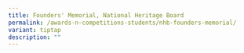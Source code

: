 ```yaml
---
title: Founders' Memorial, National Heritage Board
permalink: /awards-n-competitions-students/nhb-founders-memorial/
variant: tiptap
description: ""
---
```

